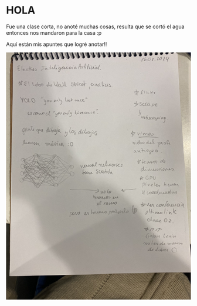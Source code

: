 # HOLA

Fue una clase corta, no anoté muchas cosas, resulta que se cortó el agua entonces nos mandaron para la casa :p 

Aquí están mis apuntes que logré anotar!!

![image](IMG_2816.jpg)
